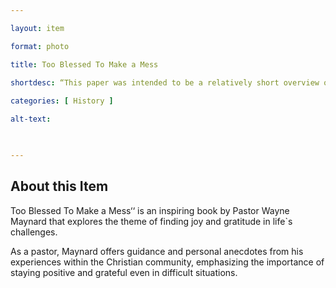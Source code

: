 ```yaml
--- 

layout: item 

format: photo 

title: Too Blessed To Make a Mess

shortdesc: “This paper was intended to be a relatively short overview of the social security landscape over the past fifty years.”
 
categories: [ History ]

alt-text:  

 

--- 
```


## About this Item 

Too Blessed To Make a Mess‘‘ is an inspiring book by Pastor Wayne Maynard that explores the theme of finding joy and gratitude in life`s challenges.

As a pastor, Maynard offers guidance and personal anecdotes from his experiences within the Christian community, emphasizing the importance of staying positive and grateful even in difficult situations.
